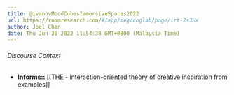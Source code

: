 ```yaml
---
title: @ivanovMoodCubesImmersiveSpaces2022
url: https://roamresearch.com/#/app/megacoglab/page/irt-2s3Hx
author: Joel Chan
date: Thu Jun 30 2022 11:54:38 GMT+0800 (Malaysia Time)
---
```




###### Discourse Context

- **Informs::** [[THE - interaction-oriented theory of creative inspiration from examples]]
